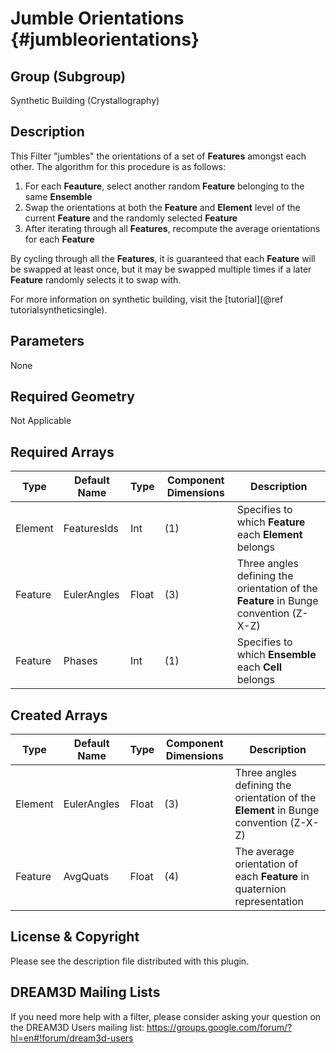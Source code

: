 Jumble Orientations {#jumbleorientations}
=============

## Group (Subgroup) ##
Synthetic Building (Crystallography)

## Description ##
This Filter "jumbles" the orientations of a set of **Features** amongst each other. The algorithm for this procedure is as follows:

1. For each **Feauture**, select another random **Feature** belonging to the same **Ensemble**
2. Swap the orientations at both the **Feature** and **Element** level of the current **Feature** and the randomly selected **Feature**
3. After iterating through all **Features**, recompute the average orientations for each **Feature**

By cycling through all the **Features**, it is guaranteed that each **Feature** will be swapped at least once, but it may be swapped multiple times if a later **Feature** randomly selects it to swap with.

For more information on synthetic building, visit the [tutorial](@ref tutorialsyntheticsingle).

## Parameters ##
None

## Required Geometry ##
Not Applicable


## Required Arrays ##
| Type | Default Name | Type | Component Dimensions | Description |
|------|--------------|------|----------------------|-------------|
| Element | FeaturesIds | Int | (1) | Specifies to which **Feature** each **Element** belongs |
| Feature | EulerAngles | Float | (3) | Three angles defining the orientation of the **Feature** in Bunge convention (Z-X-Z) |
| Feature | Phases | Int | (1) |  Specifies to which **Ensemble** each **Cell** belongs |

## Created Arrays ##
| Type | Default Name | Type | Component Dimensions | Description |
|------|--------------|------|----------------------|-------------|
| Element | EulerAngles | Float | (3) | Three angles defining the orientation of the **Element** in Bunge convention (Z-X-Z) |
| Feature | AvgQuats | Float | (4) | The average orientation of each **Feature** in quaternion representation |

## License & Copyright ##

Please see the description file distributed with this plugin.

## DREAM3D Mailing Lists ##

If you need more help with a filter, please consider asking your question on the DREAM3D Users mailing list:
https://groups.google.com/forum/?hl=en#!forum/dream3d-users


